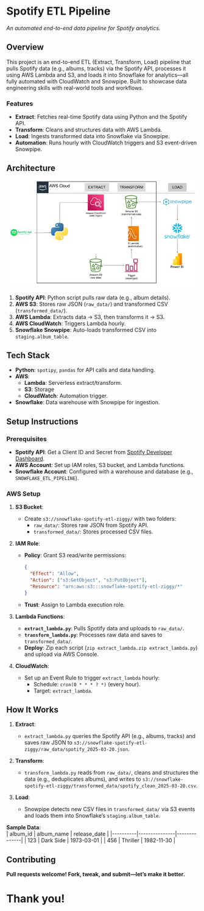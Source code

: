 # Spotify ETL Pipeline

*An automated end-to-end data pipeline for Spotify analytics.*

## Overview
This project is an end-to-end ETL (Extract, Transform, Load) pipeline that pulls Spotify data (e.g., albums, tracks) via the Spotify API, processes it using AWS Lambda and S3, and loads it into Snowflake for analytics—all fully automated with CloudWatch and Snowpipe. Built to showcase data engineering skills with real-world tools and workflows.

### Features
- **Extract**: Fetches real-time Spotify data using Python and the Spotify API.  
- **Transform**: Cleans and structures data with AWS Lambda.  
- **Load**: Ingests transformed data into Snowflake via Snowpipe.  
- **Automation**: Runs hourly with CloudWatch triggers and S3 event-driven Snowpipe.

## Architecture
![Pipeline Architecture](architecture.png)  

1. **Spotify API**: Python script pulls raw data (e.g., album details).  
2. **AWS S3**: Stores raw JSON (`raw_data/`) and transformed CSV (`transformed_data/`).  
3. **AWS Lambda**: Extracts data → S3, then transforms it → S3.  
4. **AWS CloudWatch**: Triggers Lambda hourly.  
5. **Snowflake Snowpipe**: Auto-loads transformed CSV into `staging.album_table`.

## Tech Stack
- **Python**: `spotipy`, `pandas` for API calls and data handling.  
- **AWS**:  
  - **Lambda**: Serverless extract/transform.  
  - **S3**: Storage   
  - **CloudWatch**: Automation trigger.  
- **Snowflake**: Data warehouse with Snowpipe for ingestion.

## Setup Instructions

### Prerequisites
- **Spotify API**: Get a Client ID and Secret from [Spotify Developer Dashboard](https://developer.spotify.com/).  
- **AWS Account**: Set up IAM roles, S3 bucket, and Lambda functions.  
- **Snowflake Account**: Configured with a warehouse and database (e.g., `SNOWFLAKE_ETL_PIPELINE`).

### AWS Setup
1. **S3 Bucket**:  
   - Create `s3://snowflake-spotify-etl-ziggy/` with two folders:  
     - `raw_data/`: Stores raw JSON from Spotify API.  
     - `transformed_data/`: Stores processed CSV files.  

2. **IAM Role**:  
   - **Policy**: Grant S3 read/write permissions:  
     ```json
     {
       "Effect": "Allow",
       "Action": ["s3:GetObject", "s3:PutObject"],
       "Resource": "arn:aws:s3:::snowflake-spotify-etl-ziggy/*"
     }
     ```
   - **Trust**: Assign to Lambda execution role.  

3. **Lambda Functions**:  
   - **`extract_lambda.py`**: Pulls Spotify data and uploads to `raw_data/`.  
   - **`transform_lambda.py`**: Processes raw data and saves to `transformed_data/`.  
   - **Deploy**: Zip each script (`zip extract_lambda.zip extract_lambda.py`) and upload via AWS Console.  

4. **CloudWatch**:  
   - Set up an Event Rule to trigger `extract_lambda` hourly:  
     - Schedule: `cron(0 * * * ? *)` (every hour).  
     - Target: `extract_lambda`.  

## How It Works
1. **Extract**:  
   - `extract_lambda.py` queries the Spotify API (e.g., albums, tracks) and saves raw JSON to `s3://snowflake-spotify-etl-ziggy/raw_data/spotify_2025-03-20.json`.  

2. **Transform**:  
   - `transform_lambda.py` reads from `raw_data/`, cleans and structures the data (e.g., deduplicates albums), and writes to `s3://snowflake-spotify-etl-ziggy/transformed_data/spotify_clean_2025-03-20.csv`.  

3. **Load**:  
   - Snowpipe detects new CSV files in `transformed_data/` via S3 events and loads them into Snowflake’s `staging.album_table`.  

**Sample Data**:  
| album_id | album_name    | release_date |
|----------|---------------|--------------|
| 123      | Dark Side     | 1973-03-01   |
| 456      | Thriller      | 1982-11-30   |

## Contributing
**Pull requests welcome! Fork, tweak, and submit—let’s make it better.**

# Thank you!
